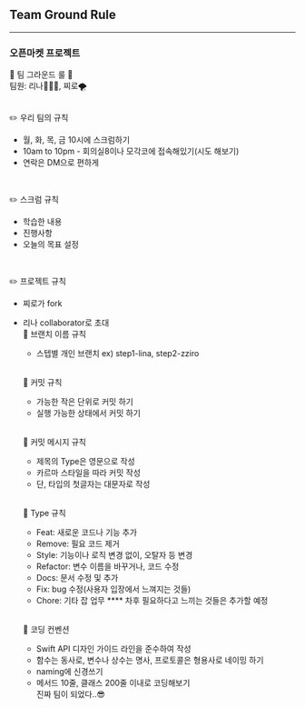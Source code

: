 ## Team Ground Rule
---
### 오픈마켓 프로젝트
📝 팀 그라운드 룰 📝   
팀원: 리나🧚🏻‍♀️, 찌로🌪   
<br> 

✏️ 우리 팀의 규칙   
- 월, 화, 목, 금 10시에 스크럼하기
- 10am to 10pm - 회의실8이나 모각코에 접속해있기(시도 해보기)
- 연락은 DM으로 편하게   
<br> 

✏️ 스크럼 규칙   
- 학습한 내용
- 진행사항
- 오늘의 목표 설정
<br> 

✏️ 프로젝트 규칙   
- 찌로가 fork
- 리나 collaborator로 초대   
    🔎 브랜치 이름 규칙
    - 스텝별 개인 브랜치 ex) step1-lina, step2-zziro   
    <br> 
    
    🔎 커밋 규칙
    - 가능한 작은 단위로 커밋 하기 
    - 실행 가능한 상태에서 커밋 하기   
    <br> 
    
    🔎 커밋 메시지 규칙
    - 제목의 Type은 영문으로 작성
    - 카르마 스타일을 따라 커밋 작성
    - 단, 타입의 첫글자는 대문자로 작성
    <br> 
    
    🔎 Type 규칙
    - Feat: 새로운 코드나 기능 추가
    - Remove: 필요 코드 제거
    - Style: 기능이나 로직 변경 없이, 오탈자 등 변경
    - Refactor: 변수 이름을 바꾸거나, 코드 수정
    - Docs: 문서 수정 및 추가
    - Fix: bug 수정(사용자 입장에서 느껴지는 것들)
    - Chore: 기타 잡 업무
    **** 차후 필요하다고 느끼는 것들은 추가할 예정   
    <br> 
    
    🔎 코딩 컨벤션
    - Swift API 디자인 가이드 라인을 준수하여 작성
    - 함수는 동사로, 변수나 상수는 명사, 프로토콜은 형용사로 네이밍 하기
    - naming에 신경쓰기
    - 메서드 10줄, 클래스 200줄 이내로 코딩해보기   
진짜 팀이 되었다..😎   
